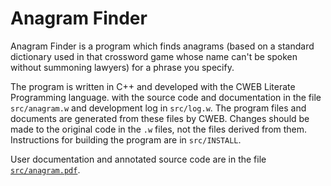 # Anagram Finder

Anagram Finder is a program which finds anagrams (based on a standard
dictionary used in that crossword game whose name can't be spoken
without summoning lawyers) for a phrase you specify.

The program is written in C++ and developed with the CWEB Literate
Programming language. with the source code and documentation in
the file `src/anagram.w` and development log in `src/log.w`.  The
program files and documents are generated from these files by CWEB.
Changes should be made to the original code in the `.w` files, not
the files derived from them.  Instructions for building the program
are in `src/INSTALL`.

User documentation and annotated source code are in the file
[`src/anagram.pdf`](src/anagram.pdf).
